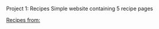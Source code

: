 Project 1: Recipes
Simple website containing 5 recipe pages

[Recipes from:](*https://www.allrecipes.com/*)